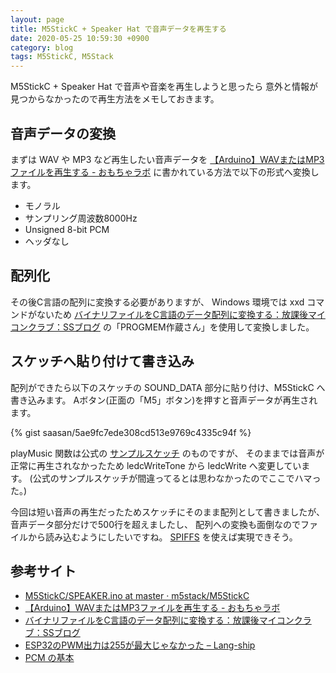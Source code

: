 ```yaml
---
layout: page
title: M5StickC + Speaker Hat で音声データを再生する
date: 2020-05-25 10:59:30 +0900
category: blog
tags: M5StickC, M5Stack
---
```


M5StickC + Speaker Hat で音声や音楽を再生しようと思ったら
意外と情報が見つからなかったので再生方法をメモしておきます。

## 音声データの変換

まずは WAV や MP3 など再生したい音声データを
[【Arduino】WAVまたはMP3ファイルを再生する - おもちゃラボ](http://nn-hokuson.hatenablog.com/entry/2017/09/01/092945)
に書かれている方法で以下の形式へ変換します。

- モノラル
- サンプリング周波数8000Hz
- Unsigned 8-bit PCM
- ヘッダなし

## 配列化

その後C言語の配列に変換する必要がありますが、
Windows 環境では xxd コマンドがないため
[バイナリファイルをC言語のデータ配列に変換する：放課後マイコンクラブ：SSブログ](https://hello-world.blog.ss-blog.jp/2016-10-16)
の「PROGMEM作蔵さん」を使用して変換しました。

## スケッチへ貼り付けて書き込み

配列ができたら以下のスケッチの SOUND_DATA 部分に貼り付け、M5StickC へ書き込みます。
Aボタン(正面の「M5」ボタン)を押すと音声データが再生されます。

{% gist saasan/5ae9fc7ede308cd513e9769c4335c94f %}

playMusic 関数は公式の
[サンプルスケッチ](https://github.com/m5stack/M5StickC/blob/master/examples/Hat/SPEAKER/SPEAKER.ino)
のものですが、
そのままでは音声が正常に再生されなかったため
ledcWriteTone から ledcWrite へ変更しています。
(公式のサンプルスケッチが間違ってるとは思わなかったのでここでハマった。)

今回は短い音声の再生だったためスケッチにそのまま配列として書きましたが、
音声データ部分だけで500行を超えましたし、
配列への変換も面倒なのでファイルから読み込むようにしたいですね。
[SPIFFS](https://lang-ship.com/reference/unofficial/M5StickC/Storage/SPIFFS/)
を使えば実現できそう。

## 参考サイト

- [M5StickC/SPEAKER.ino at master · m5stack/M5StickC](https://github.com/m5stack/M5StickC/blob/master/examples/Hat/SPEAKER/SPEAKER.ino)
- [【Arduino】WAVまたはMP3ファイルを再生する - おもちゃラボ](http://nn-hokuson.hatenablog.com/entry/2017/09/01/092945)
- [バイナリファイルをC言語のデータ配列に変換する：放課後マイコンクラブ：SSブログ](https://hello-world.blog.ss-blog.jp/2016-10-16)
- [ESP32のPWM出力は255が最大じゃなかった – Lang-ship](https://lang-ship.com/blog/work/esp32-pwm-max/)
- [PCM の基本](http://wisdom.sakura.ne.jp/system/winapi/media/mm5.html)
